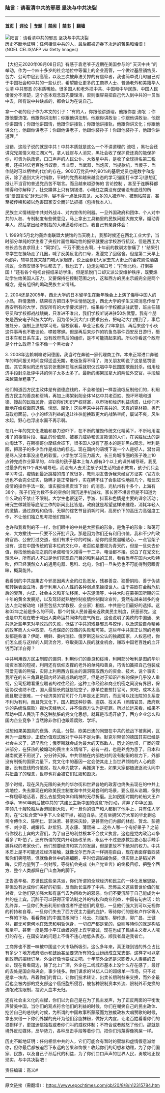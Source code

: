 ### 陆言：请看清中共的邪恶 坚决与中共决裂

---

#### [首页](../../../..?n12315784) &nbsp;|&nbsp; [评论](../../../../../epoch-comment?n12315784) &nbsp;|&nbsp; [专题](../../../../../epoch-special?n12315784) &nbsp;|&nbsp; [禁闻](../../../../../epoch-news?n12315784) &nbsp;|&nbsp; [禁书](../../../../../books?n12315784) &nbsp;|&nbsp; [翻墙](https://github.com/gfw-breaker/nogfw/blob/master/README.md?n12315784)


<div><img alt="陆言：请看清中共的邪恶 坚决与中共决裂" class="attachment-djy_600_400 size-djy_600_400 wp-post-image" src="https://i.epochtimes.com/assets/uploads/2020/08/ebb6d30535516986b3fda120df3680d2-600x400.jpg"/>
<div class="caption">
 历史不断地证明：任何相信中共的人，最后都被迫吞下永远的苦果和悔恨！(NOEL CELIS/AFP via Getty Images)
</div></div><hr/><div class="post_content" id="artbody" itemprop="articleBody">
 <!-- article content begin -->
 <p>
  【大纪元2020年08月08日讯】有感于袁老爷子近期在美国参与的“
  <ok href="https://www.epochtimes.com/gb/tag/%E5%A4%A9%E7%81%AD%E4%B8%AD%E5%85%B1.html">
   天灭中共
  </ok>
  ”的举动，作为一个四十多岁的社会地位中等偏上的企业高管，一个做过基层销售员、苦力、公司中层到高管，以及三次被非法关押的有信仰者，我也简单说几句自己对于中国社会和中共的一些认识，希望能让更多的工商界人士、普通老外和美籍华人认清
  <ok href="https://www.epochtimes.com/gb/tag/%E4%B8%AD%E5%85%B1%E9%82%AA%E6%81%B6.html">
   中共邪恶
  </ok>
  的本质嘴脸。很多国人和老外把中共、中国和中华民族、中国人民傻傻分不清楚，这个基本观念首先要理清，否则很容易把自己代入到中共的一员当中去，所有说中共缺点的，都会认为在说自己。
 </p>
 <p>
  拿一个老的段子作为本文的引子：“有的人，你跟他讲道理，他跟你耍
  <ok href="https://www.epochtimes.com/gb/tag/%E6%B5%81%E6%B0%93.html">
   流氓
  </ok>
  ；你跟他耍流氓，他跟你讲法制；你跟他讲法制，他跟你讲政治；你跟他讲政治，他跟你讲国情；你跟他讲国情，他跟你讲接轨；你跟他讲接轨，他跟你讲文化；你跟他讲文化，他跟你讲老子；你跟他讲老子，他跟你装孙子！你跟他装孙子，他跟你讲道理。”
 </p>
 <p>
  没错，这段子说的就是中共！中共本质就是这么一个不讲道理的
  <ok href="https://www.epochtimes.com/gb/tag/%E6%B5%81%E6%B0%93.html">
   流氓
  </ok>
  ，黑社会还讲究兄弟情义和江湖义气，拿人钱财与人消灾，黑社会收了保护费还真的能保护你，可贵为执政党，口口声声的人民公仆、大救星中共，是收了全球排名第二税费，还把14亿老百姓当奴隶，当韭菜，当武器，当炮灰，当提款机，当傻子，当作随时可以牺牲的代价的存在。9000万党员中的90%的基层党员也是数字和炮灰，除了遇到大灾时捐款，平时的党费和越来越变态的学习强国打卡学习/思想汇报让不当官的普通党员苦不堪言。而且越来越恐怖的
  <ok href="https://www.epochtimes.com/gb/tag/%E8%A8%80%E8%AE%BA%E6%8E%A7%E5%88%B6.html">
   言论控制
  </ok>
  ，甚至于连解释都懒得和你解释了，社交媒体上只有胡锡进、小粉红之类没有逻辑没有底线的所谓“爱国言论”肆无忌惮，容不得一点批评意见，太多的人被炸号、被删帖禁言，甚至被传唤和被以危害国家安全而非法抓捕（包括我本人）。
 </p>
 <p>
  民族主义情绪是中共对外战斗、对内宣传的利器。一旦外国政府和团体、个人对中共的人权、专制制度有些微意见，马上拿出工具箱里的民族问题大做文章，煽动青年人，然后拿出经济制裁的大棒逼着你闭口，我自己有亲身体会：
 </p>
 <p>
  1. 1999年5月北约轰炸南联盟大使馆的当天晚上，我那时候还在西北工业大学，当时部分单纯的学生看了央视片面性煽动性的报导就要出学校游行抗议，但是西工大校长苦苦哀求阻止：“同学们，千万不要出去啊，十年前的教训太惨痛了！”结果引导学生在操场走了几圈，喊了反美反北约口号，发泄完了回宿舍。但是第二天早上6点钟，辅导员就来敲门喊大家起床，说上面组织大家去东大街上的金花凯悦酒店抗议，全西安很多学生都去了，我也去了，边走边喊口号：“打倒北约，打倒美国！”还有各个电视台报纸采访学生。但是凯悦门口却又派公安维护秩序，既要煽动学生给美国人压力，又要保持在控制范围之内，这和西方的民主示威完全是两个概念，是有组织的煽动民族主义情绪。
 </p>
 <p>
  2. 2004还是2005年，西北大学的日本留学生在新年晚会上上演了侮辱中国人的小品，群情激愤，结果校方把日本学生悄悄送走，西北大学的学生又把消息传给了西安所有的大学，西安所有的大学要求游行，结果每个学校都派驻武警，班主任辅导员和学校都战战兢兢，只准进不准出，我们学校听说进驻50名武警。我有个朋友是西安电子科技大学的，因为带头到大门口要求出去，把电动大门推到了，事后被处分，强制上思想学习班，留校察看，毕业证也晚了2年拿到，再后来这个小伙这件事再也不敢谈论，噤若寒蝉。但是再后来炒作的钓鱼岛事件西安反日游行，砸日本车和日系车主，没有政府背后的组织，是不可能搞起来的。所以你看这个政府是个什么政府？像不像一个黑社会？
 </p>
 <p>
  3. 2008年达赖喇嘛访问德国，我当时在奔驰一家代理商工作，本来正常进口奔驰车的时间报关时间变得遥遥无期，老板急得不得了，海关朋友明说了这是惩罚德国。其它类似的还有惩罚张惠妹在陈水扁就职仪式唱中华民国国歌而封杀，借用经济手段封杀批评中共的例子太多太多了。最新的绑架加拿大的两位外交官，手段越来越简单粗暴了。
 </p>
 <p>
  他们知道西方民主政体是有道德底线的，不会和他们一样耍流氓反制他们的，利用西方民主的善良和绥靖，再加上绑架剥削全体14亿中共老百姓、毁坏环境和道德、搜刮的民脂民膏，盗窃你们知识产权财富，以市场和经济利益诱惑，让你们不断地在维权面前退缩、懦弱、腐化！这些年来中共在亲共的、天真的克林顿、奥巴马政府面前，小小的经济利益的退让往往能换取更大的战略空间，屡试不爽，风生水起，野心也浮出水面不再示弱。
 </p>
 <p>
  在几十年的党文化洗脑和暴力恐吓下，在不断的摧毁传统文化精英下，不断地用混淆了的事情片段、混乱的价值观、被暴力威胁和谎言欺骗的人们，在劣胜优汰的逆向淘汰下，在斯德哥尔摩综合征下，很多国人没有了基本的是非黑白观念，唯利是图，把房子的多少当作是成功的标志。现在国内的语境下说一个人是好人，潜台词是骂人没本事没出息的软蛋。小学生学习压力超大，长三角城市圈的孩子晚上10点钟完成作业算早的，4年级的孩子基本上每人都有3个以上的课外辅导班，我见过最多的有11个课外辅导班，而没有人去关注孩子对生活的通识教育，孩子们只会学习考试，疫情到最近跳楼的孩子就很多，教师朋友告诉我未经官方证实（官方永远也不会完全证实，隐瞒才是正常操作，实在瞒不住了会象征性地报几个，和武汉疫情的操作手法一致，谁实报谁担责谁下台）的消息，光杭州有十多个，上海有38个。孩子们在为数不多的空余时间沉迷手机游戏，家长苦不堪言但是不知道为什么政府不禁止不限制。大学生也很迷茫，手游、抖音和色情是主要的课余活动；研究生做城管等底层工作的新闻比比皆是。政府就是希望这样来维稳，消耗年轻人的激情，通过游戏和色情、无聊的综艺节目消耗时间，高房价下的高压力高强度工作，不让他们独立思考把他们毁掉。
 </p>
 <p>
  也许和我看到的不一样，你们眼中的中共是大熊猫的形象，是兔子的形象：和蔼可亲、大方撒钱——只要不公开批评我。那是因为你们还有利用价值，我和不少的政府官员、公安打过交道，他们有求于你的时候，给你的感觉温暖贴心，一点官架子没有，这在中国传统的官本位的文化中，老百姓是要视为青天的，但是一旦失去价值，你找他他会把之前的承诺和情义推得一干二净，电话都不接。说白了在党文化理念中，所有的人不过是他们实现自己目的和利益的工具，看看当年在国内大吹特吹，但已经泯然众人的通用电器、思科、北电，你们一旦失势也不可能得到另眼青睐，概莫能外。
 </p>
 <p>
  我看到的中共是集古今邪恶因素大全的红色恶龙，残暴善变、狡猾阴险、善于伪装和转换表面立场，善于利用人心人性的各种弱点来操控世人。由于美欧在金融危机后的衰落，内讧，社会主义和非法移民、中东泥潭等，中共大陆在蒙美国所赐的三十年的黄金发展期，以及驾轻就熟地控制疫情控制舆论宣传，竟然有越来越多的身边人主动被动地（甚至包括大学教授、企业家）相信，中共是他们最好的选择。这和02年之前是多么的不同，那个时候人民普遍亲近欧美民主制度，厌恶邪党。这也是中共现在敢于喊出人类命运共同体的底气所在，这也说明了美欧的中国通、亲共派近些年来对华政策的失败，低估了中共的残暴邪恶与狡诈，以及这些自命精英的政客商人火中取栗、与虎谋皮的政策的失败和可笑。这些年中共真正认同的老朋友都是些谁？伊朗、朝鲜、委内瑞拉、俄罗斯这些公认的独裁国家，人权恶棍，你们怎么能与这样的人同流合污，夺取美国人民的就业机会，赚取中国老百姓的血汗钱而洋洋自得？
 </p>
 <p>
  中共利用西方民主制度的漏洞，利用你们的善良和绥靖，利用部分唯利是图的华尔街资本家的短视，利用还有信仰支撑的老外的单纯和善良，巧舌如簧把自己包装成可爱无害的熊猫，实际上利用西方民主的漏洞窃取西方的资金、技术，说个事实：我所在的长三角算是国内经济最成熟的地区，但是对于知识产权的保护几乎没人重视，公司招聘看重应聘者的过往经验，这种工作经验和商业机密之间没有界限，保密协议也防不住，国人最擅长的就是钻空子，原单位要想打官司，来吧，成本太高而且取证很难，一个经济类的官司打个几年是太正常的，而且可以找法院的关系变不利为有利，而且党文化下，国人把这种抄袭、盗窃、找关系（贿赂官员、政府默许的系统性腐败）视为天经地义，并不像西方认为是犯罪。所以长远来看，如果不帮助中国人民洗干净这种肮脏的党文化思想，就算是市场开放了，西方企业怎么和国内企业竞争？当然除非你们也跟着腐败、学坏。
 </p>
 <p>
  试想如果美国真的衰落、内乱，分裂，欧美日澳的同盟在中共的统战下被离间，瓦解为一盘散沙，正统价值观式微对于中共不足为惧。默克尔带领的德国其实已经是社会主义了，迟早赤化；俄罗斯就会成为最大的天然敌人，历史的仇恨，广袤的亚洲部分，在狂热的被煽动的民主主义情绪下，必有一战，也是养虎为患了。日本和越南就更不用说了，分分钟灭掉。中共领袖在内部绝对的没有制衡的权力下，外部没有制衡的国家力量下，党文化中的基因一定会使其走上当世界领袖的人心的膨胀，没有底线的价值观，视人命为数字，再推演下去，如果大家都随波逐流认同中共扭曲了的理念，世界也将会被它们征服和毁灭。
 </p>
 <p>
  那个时候，现在风光无限的亲共的华尔街和世界各地的政客也终失去现在的中共上宾地位，失去靠现在的欧美民主制度和中共交易套利的场景，要么屈从谄媚，像狗一样屈辱地活着，要么去接受肉体和精神的无尽折磨。比如民国时期的轮船大王卢作孚，1950年前后被中共的“共建民主新中国的诚意”所打动，背弃了中华民国，率领几十艘轮船从香港回到大陆，可一旦你的资产和人都到了他手上，只有任人宰割，在“公私合营”中手下人全被干掉，被迫自杀。还有坐拥50万大军的华北剿总司令傅作义、陈明仁、郭沫若、甚至宋庆龄，更甚至他们内部的林彪、贺龙、彭德怀、刘少奇、胡耀邦、赵紫阳、周永康、薄熙来……这些人哪一个有好果子？之前待你视若上宾的大官们，为了自己的利益根本不会仗义执言，这也是党内政治斗争看多了吓怕了。还有所谓的党内开明派改革派，永远干不过更原教旨更心狠手辣手握兵权的老家伙们，他们想要经济和实力的发展，但是更放不下绝对的权力。中共本质上是不可能通过经济接触，就像戈尔巴乔夫一样拥抱自由，现在表面穿着西装和你们笑嘻嘻，但就像身体中的癌细胞，平时低调谄媚伪装，但实际上是韬光养晦，实际力量到了一剑封喉，等待机会完成《共产党宣言》的终极目标，把整个西方、整个人类都踩在尸山血海的脚下。
 </p>
 <p>
  正告基辛格、苏世民这些亲共派，你们所谓的全球经济和民主的一体化发展思路，非但没有达成你们美好的初衷，反而助长滋养了中共、恐怖主义这些普世价值的反对者，让他们更加强大和有底气去为所欲为的邪恶。你们不要沉醉于自己能成为中共的座上宾，沉醉于可以获得正常法制之外的特权和商业利益，中国有句古话：始乱终弃，一旦你们失去利用价值或者忤逆他们的意思，一旦他们强大到可以无视你的矜持和自尊，一旦你们失去了西方民主力量的庇护，等待你们的是和卢作孚等人一样的下场，看看你们的中国顶级同行：马云、刘强东、柳传志、郭广昌、王健林，都无可奈何地在效忠和明哲保身，一切资产都是党的，否则等待你的就是构陷和坐牢。甚至一度是邓小平江蛤蟆的座上宾李嘉诚，现在也成了民族主义者人人喊打的存在，在国安法的问题上不得不违心地低头表态，顺我者昌逆我者亡。
 </p>
 <p>
  工商界也不要一味被中国这个大市场所吸引，这么多年来，真正赚到钱的外企占比有多少？地方政府暗示和鼓励甚至要求所有的企业纷纷成立党支部，这样才可以拿到政府的招标订单。外企好像也要成立吧。十年前外企还是求职者人人羡慕的去处，现在看看周边，除了北上广深，外企在二线城市基本上没什么存在感了，最好的去处是国企和央企，事少钱多。你们谋求的14亿人口的超级单一市场，只不过是拿一块肉，吊着你们的胃口，让你们技术转让、出卖长期利益来交换，而外企最后也会被内部的党支部这个癌细胞所侵吞，被各种限制资本外流、限制外币兑换的流氓政策限制，投资人血本无归。
 </p>
 <p>
  还有社会主义化的左媒，你们以为自己是在为了民主发声，为了正反两面的平衡发声赞美中国，当你们的观点符合他们的利益的时候，你们在嘲笑自己的民主政体、挖苦自己的总统的时候，为所谓的中国故事所蒙蔽而为独裁政权大唱赞歌的时候，拿出来借一下你们外媒的光环为他们涂脂抹粉，做好大内宣，让老百姓看看你们的狼狈样子，更加迷信独裁或者你们叫的威权体制；不符合或者触怒了他们，那就是境外反动媒体，反华势力，各种反击手段等着你们，把你们污蔑得像狗屎一样。
 </p>
 <p>
  历史不断地证明：任何相信中共的人，它们可能会有暂时的蜜糖和虚情假意派给你，但你最后都被迫吞下永远的苦果和悔恨！收起你们的幻想和幼稚，为了你们国家、民族，以及自己子孙后代的利益，为了你们口口声声的世界人民，勇敢地正视现实，与中共决裂吧！
 </p>
 <p>
  责任编辑：高义#
 </p>
 <!-- article content end -->
 <div id="below_article_ad">
 </div>
</div>


---

原文链接（需翻墙）：https://www.epochtimes.com/gb/20/8/8/n12315784.htm